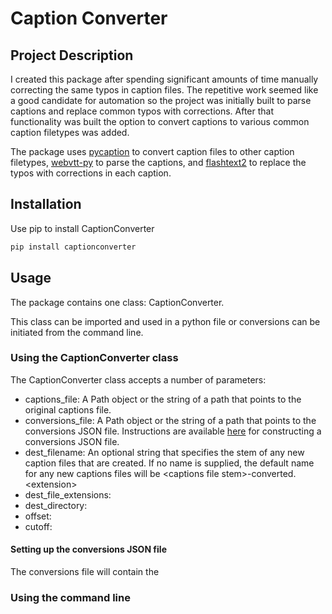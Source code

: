 # Caption Converter

## Project Description
I created this package after spending significant amounts of time manually correcting the same typos in caption files. The repetitive work seemed like a good candidate for automation so the project was initially built to parse captions and replace common typos with corrections. After that functionality was built the option to convert captions to various common caption filetypes was added.

The package uses [pycaption](https://pypi.org/project/pycaption/) to convert caption files to other caption filetypes, [webvtt-py](https://pypi.org/project/webvtt-py/) to parse the captions, and [flashtext2](https://pypi.org/project/flashtext2/) to replace the typos with corrections in each caption.

## Installation
Use pip to install CaptionConverter

```bash
pip install captionconverter
```

## Usage
The package contains one class: CaptionConverter.

This class can be imported and used in a python file or conversions can be initiated from the command line.



### Using the CaptionConverter class
The CaptionConverter class accepts a number of parameters:
- captions_file: A Path object or the string of a path that points to the original captions file.
- conversions_file: A Path object or the string of a path that points to the conversions JSON file. Instructions are available [here](#setting-up-the-conversions-json-file) for constructing a conversions JSON file.
- dest_filename: An optional string that specifies the stem of any new caption files that are created. If no name is supplied, the default name for any new captions files will be &lt;captions file stem&gt;-converted.&lt;extension&gt;
- dest_file_extensions:
- dest_directory:
- offset:
- cutoff:

#### Setting up the conversions JSON file
The conversions file will contain the


### Using the command line

